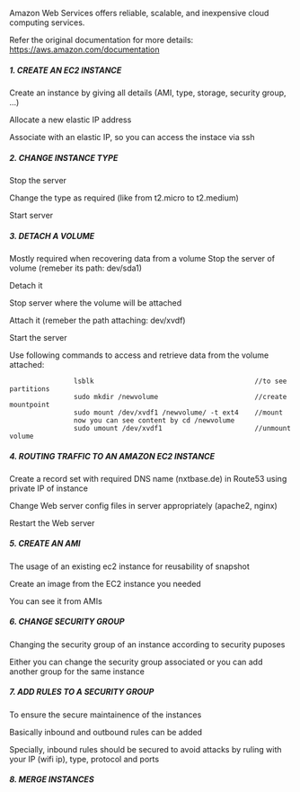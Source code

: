 Amazon Web Services offers reliable, scalable, and inexpensive cloud computing services.

Refer the original documentation for more details:
          https://aws.amazon.com/documentation

##### 1. CREATE AN EC2 INSTANCE
Create an instance by giving all details (AMI, type, storage, security group, ...)

Allocate a new elastic IP address

Associate with an elastic IP, so you can access the instace via ssh

##### 2. CHANGE INSTANCE TYPE 
Stop the server

Change the type as required (like from t2.micro to t2.medium)

Start server

##### 3. DETACH A VOLUME 
Mostly required when recovering data from a volume
Stop the server of volume (remeber its path: dev/sda1)

Detach it

Stop server where the volume will be attached

Attach it (remeber the path attaching: dev/xvdf)

Start the server

Use following commands to access and retrieve data from the volume attached:

		            lsblk                                        //to see partitions
		            sudo mkdir /newvolume                        //create mountpoint
		            sudo mount /dev/xvdf1 /newvolume/ -t ext4    //mount
		            now you can see content by cd /newvolume
		            sudo umount /dev/xvdf1                       //unmount volume

##### 4. ROUTING TRAFFIC TO AN AMAZON EC2 INSTANCE
Create a record set with required DNS name (nxtbase.de) in Route53 using private IP of instance

Change Web server config files in server appropriately (apache2, nginx)

Restart the Web server

##### 5. CREATE AN AMI
The usage of an existing ec2 instance for reusability of snapshot

Create an image from the EC2 instance you needed

You can see it from AMIs

##### 6. CHANGE SECURITY GROUP
Changing the security group of an instance according to security puposes

Either you can change the security group associated or you can add another group for the same instance

##### 7. ADD RULES TO A SECURITY GROUP 
To ensure the secure maintainence of the instances

Basically inbound and outbound rules can be added

Specially, inbound rules should be secured to avoid attacks by ruling with your IP (wifi ip), type, protocol and ports

##### 8. MERGE INSTANCES
